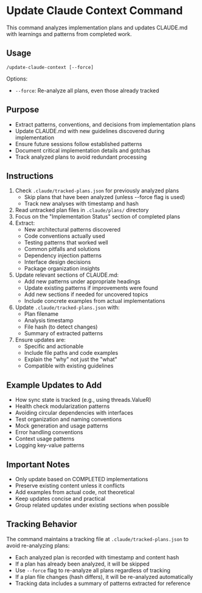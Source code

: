 # Update Claude Context Command

This command analyzes implementation plans and updates CLAUDE.md with learnings and patterns from completed work.

## Usage
```
/update-claude-context [--force]
```

Options:
- `--force`: Re-analyze all plans, even those already tracked

## Purpose
- Extract patterns, conventions, and decisions from implementation plans
- Update CLAUDE.md with new guidelines discovered during implementation
- Ensure future sessions follow established patterns
- Document critical implementation details and gotchas
- Track analyzed plans to avoid redundant processing

## Instructions
1. Check `.claude/tracked-plans.json` for previously analyzed plans
   - Skip plans that have been analyzed (unless --force flag is used)
   - Track new analyses with timestamp and hash
2. Read untracked plan files in `.claude/plans/` directory
3. Focus on the "Implementation Status" section of completed plans
4. Extract:
   - New architectural patterns discovered
   - Code conventions actually used
   - Testing patterns that worked well
   - Common pitfalls and solutions
   - Dependency injection patterns
   - Interface design decisions
   - Package organization insights
5. Update relevant sections of CLAUDE.md:
   - Add new patterns under appropriate headings
   - Update existing patterns if improvements were found
   - Add new sections if needed for uncovered topics
   - Include concrete examples from actual implementations
6. Update `.claude/tracked-plans.json` with:
   - Plan filename
   - Analysis timestamp
   - File hash (to detect changes)
   - Summary of extracted patterns
7. Ensure updates are:
   - Specific and actionable
   - Include file paths and code examples
   - Explain the "why" not just the "what"
   - Compatible with existing guidelines

## Example Updates to Add
- How sync state is tracked (e.g., using threads.ValueR)
- Health check modularization patterns
- Avoiding circular dependencies with interfaces
- Test organization and naming conventions
- Mock generation and usage patterns
- Error handling conventions
- Context usage patterns
- Logging key-value patterns

## Important Notes
- Only update based on COMPLETED implementations
- Preserve existing content unless it conflicts
- Add examples from actual code, not theoretical
- Keep updates concise and practical
- Group related updates under existing sections when possible

## Tracking Behavior
The command maintains a tracking file at `.claude/tracked-plans.json` to avoid re-analyzing plans:
- Each analyzed plan is recorded with timestamp and content hash
- If a plan has already been analyzed, it will be skipped
- Use `--force` flag to re-analyze all plans regardless of tracking
- If a plan file changes (hash differs), it will be re-analyzed automatically
- Tracking data includes a summary of patterns extracted for reference
